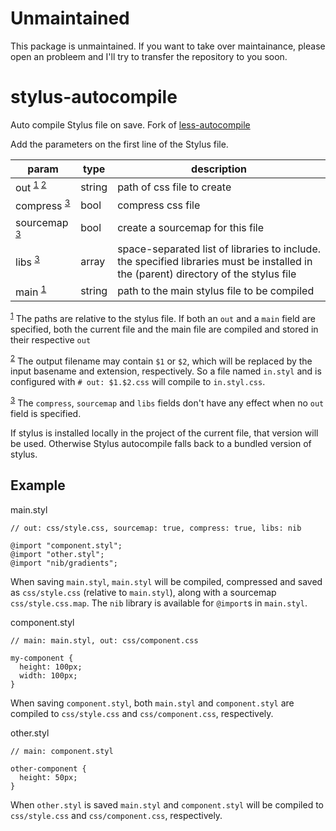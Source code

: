 # Unmaintained

This package is unmaintained. If you want to take over maintainance, please open an probleem and I'll try to transfer the repository to you soon.

# stylus-autocompile

Auto compile Stylus file on save. Fork of [less-autocompile](https://github.com/lohek/less-autocompile)

Add the parameters on the first line of the Stylus file.

| param | type | description |
| --- | --- | --- |
| out <sup><a id="ref-1" href="#note-1">1</a> <a id="ref-2" href="#note-2">2</a></sup> | string | path of css file to create |
| compress <sup><a id="ref-3" href="#note-3">3</a></sup> | bool | compress css file |
| sourcemap <sup><a href="#note-3">3</a></sup> | bool | create a sourcemap for this file |
| libs <sup><a href="#note-3">3</a></sup> | array | space-separated list of libraries to include. the specified libraries must be installed in the (parent) directory of the stylus file |
| main <sup><a href="#note-1">1</a></sup> | string | path to the main stylus file to be compiled |

<sup><a id="note-1" href="#ref-1">1</a></sup> The paths are relative to the stylus file. If both an `out` and a `main` field are specified, both the current file and the main file are compiled and stored in their respective `out`

<sup><a id="note-2" href="#ref-2">2</a></sup> The output filename may contain `$1` or `$2`, which will be replaced by the input basename and extension, respectively. So a file named `in.styl` and is configured with `# out: $1.$2.css` will compile to `in.styl.css`.

<sup><a id="note-3" href="#ref-3">3</a></sup> The `compress`, `sourcemap` and `libs` fields don't have any effect when no `out` field is specified.

If stylus is installed locally in the project of the current file, that version will be used. Otherwise Stylus autocompile falls back to a bundled version of stylus.

## Example

main.styl

```stylus
// out: css/style.css, sourcemap: true, compress: true, libs: nib

@import "component.styl";
@import "other.styl";
@import "nib/gradients";
```

When saving `main.styl`, `main.styl` will be compiled, compressed and saved as `css/style.css` (relative to `main.styl`), along with a sourcemap `css/style.css.map`. The `nib` library is available for `@import`s in `main.styl`.

component.styl

```stylus
// main: main.styl, out: css/component.css

my-component {
  height: 100px;
  width: 100px;
}
```

When saving `component.styl`, both `main.styl` and `component.styl` are compiled to `css/style.css` and `css/component.css`, respectively.

other.styl

```stylus
// main: component.styl

other-component {
  height: 50px;
}
```

When `other.styl` is saved `main.styl` and `component.styl` will be compiled to `css/style.css` and `css/component.css`, respectively.
